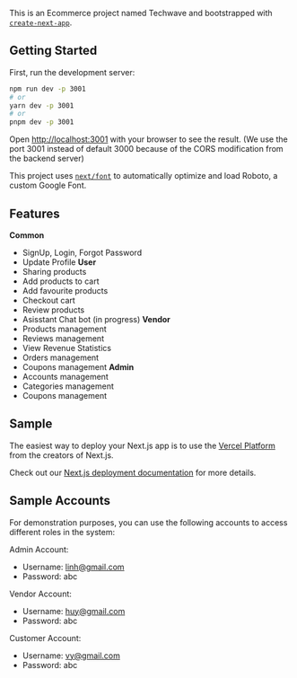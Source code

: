 This is an Ecommerce project named Techwave and bootstrapped with [`create-next-app`](https://github.com/vercel/next.js/tree/canary/packages/create-next-app).

## Getting Started

First, run the development server:

```bash
npm run dev -p 3001
# or
yarn dev -p 3001
# or
pnpm dev -p 3001
```

Open [http://localhost:3001](http://localhost:3001) with your browser to see the result. (We use the port 3001 instead of default 3000 because of the CORS modification from the backend server)


This project uses [`next/font`](https://nextjs.org/docs/basic-features/font-optimization) to automatically optimize and load Roboto, a custom Google Font.

## Features
**Common**
- SignUp, Login, Forgot Password
- Update Profile
**User**
- Sharing products 
- Add products to cart
- Add favourite products
- Checkout cart
- Review products
- Asisstant Chat bot (in progress)
**Vendor**
- Products management
- Reviews management
- View Revenue Statistics
- Orders management
- Coupons management
**Admin**
- Accounts management
- Categories management
- Coupons management

## Sample

The easiest way to deploy your Next.js app is to use the [Vercel Platform](https://vercel.com/new?utm_medium=default-template&filter=next.js&utm_source=create-next-app&utm_campaign=create-next-app-readme) from the creators of Next.js.

Check out our [Next.js deployment documentation](https://nextjs.org/docs/deployment) for more details.

## Sample Accounts

For demonstration purposes, you can use the following accounts to access different roles in the system:

Admin Account:
   - Username: linh@gmail.com
   - Password: abc

Vendor Account:
   - Username: huy@gmail.com
   - Password: abc

Customer Account:
   - Username: vy@gmail.com
   - Password: abc
